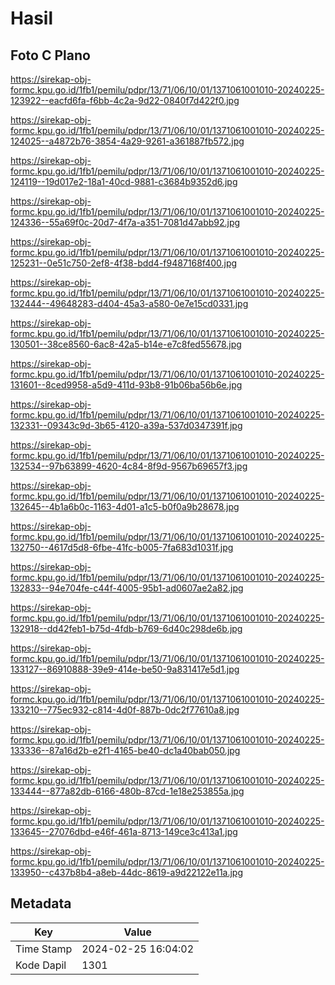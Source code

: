 # Hasil

## Foto C Plano

https://sirekap-obj-formc.kpu.go.id/1fb1/pemilu/pdpr/13/71/06/10/01/1371061001010-20240225-123922--eacfd6fa-f6bb-4c2a-9d22-0840f7d422f0.jpg

https://sirekap-obj-formc.kpu.go.id/1fb1/pemilu/pdpr/13/71/06/10/01/1371061001010-20240225-124025--a4872b76-3854-4a29-9261-a361887fb572.jpg

https://sirekap-obj-formc.kpu.go.id/1fb1/pemilu/pdpr/13/71/06/10/01/1371061001010-20240225-124119--19d017e2-18a1-40cd-9881-c3684b9352d6.jpg

https://sirekap-obj-formc.kpu.go.id/1fb1/pemilu/pdpr/13/71/06/10/01/1371061001010-20240225-124336--55a69f0c-20d7-4f7a-a351-7081d47abb92.jpg

https://sirekap-obj-formc.kpu.go.id/1fb1/pemilu/pdpr/13/71/06/10/01/1371061001010-20240225-125231--0e51c750-2ef8-4f38-bdd4-f9487168f400.jpg

https://sirekap-obj-formc.kpu.go.id/1fb1/pemilu/pdpr/13/71/06/10/01/1371061001010-20240225-132444--49648283-d404-45a3-a580-0e7e15cd0331.jpg

https://sirekap-obj-formc.kpu.go.id/1fb1/pemilu/pdpr/13/71/06/10/01/1371061001010-20240225-130501--38ce8560-6ac8-42a5-b14e-e7c8fed55678.jpg

https://sirekap-obj-formc.kpu.go.id/1fb1/pemilu/pdpr/13/71/06/10/01/1371061001010-20240225-131601--8ced9958-a5d9-411d-93b8-91b06ba56b6e.jpg

https://sirekap-obj-formc.kpu.go.id/1fb1/pemilu/pdpr/13/71/06/10/01/1371061001010-20240225-132331--09343c9d-3b65-4120-a39a-537d0347391f.jpg

https://sirekap-obj-formc.kpu.go.id/1fb1/pemilu/pdpr/13/71/06/10/01/1371061001010-20240225-132534--97b63899-4620-4c84-8f9d-9567b69657f3.jpg

https://sirekap-obj-formc.kpu.go.id/1fb1/pemilu/pdpr/13/71/06/10/01/1371061001010-20240225-132645--4b1a6b0c-1163-4d01-a1c5-b0f0a9b28678.jpg

https://sirekap-obj-formc.kpu.go.id/1fb1/pemilu/pdpr/13/71/06/10/01/1371061001010-20240225-132750--4617d5d8-6fbe-41fc-b005-7fa683d1031f.jpg

https://sirekap-obj-formc.kpu.go.id/1fb1/pemilu/pdpr/13/71/06/10/01/1371061001010-20240225-132833--94e704fe-c44f-4005-95b1-ad0607ae2a82.jpg

https://sirekap-obj-formc.kpu.go.id/1fb1/pemilu/pdpr/13/71/06/10/01/1371061001010-20240225-132918--dd42feb1-b75d-4fdb-b769-6d40c298de6b.jpg

https://sirekap-obj-formc.kpu.go.id/1fb1/pemilu/pdpr/13/71/06/10/01/1371061001010-20240225-133127--86910888-39e9-414e-be50-9a831417e5d1.jpg

https://sirekap-obj-formc.kpu.go.id/1fb1/pemilu/pdpr/13/71/06/10/01/1371061001010-20240225-133210--775ec932-c814-4d0f-887b-0dc2f77610a8.jpg

https://sirekap-obj-formc.kpu.go.id/1fb1/pemilu/pdpr/13/71/06/10/01/1371061001010-20240225-133336--87a16d2b-e2f1-4165-be40-dc1a40bab050.jpg

https://sirekap-obj-formc.kpu.go.id/1fb1/pemilu/pdpr/13/71/06/10/01/1371061001010-20240225-133444--877a82db-6166-480b-87cd-1e18e253855a.jpg

https://sirekap-obj-formc.kpu.go.id/1fb1/pemilu/pdpr/13/71/06/10/01/1371061001010-20240225-133645--27076dbd-e46f-461a-8713-149ce3c413a1.jpg

https://sirekap-obj-formc.kpu.go.id/1fb1/pemilu/pdpr/13/71/06/10/01/1371061001010-20240225-133950--c437b8b4-a8eb-44dc-8619-a9d22122e11a.jpg


## Metadata

| Key        | Value               |
| ---------- | ------------------- |
| Time Stamp | 2024-02-25 16:04:02 |
| Kode Dapil | 1301                |




